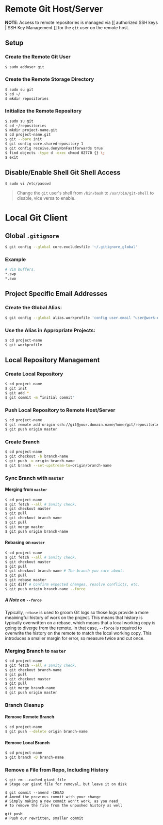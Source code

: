 # Remote Git Host/Server

**NOTE**: Access to remote repositories is managed via [[ authorized SSH keys | SSH Key Management ]] for the `git` user on the remote host.

## Setup

### Create the Remote Git User

```bash
$ sudo adduser git
```

### Create the Remote Storage Directory

```bash
$ sudo su git
$ cd ~/
$ mkdir repositories
```

### Initialize the Remote Repository

```bash
$ sudo su git
$ cd ~/repositories
$ mkdir project-name.git
$ cd project-name.git
$ git --bare init
$ git config core.sharedrepository 1
$ git config receive.denyNonFastforwards true
$ find objects -type d -exec chmod 02770 {} \;
$ exit
```

## Disable/Enable Shell Git Shell Access

```bash
$ sudo vi /etc/passwd
```
>Change the `git` user's shell from `/bin/bash` to `/usr/bin/git-shell` to disable, vice versa to enable.

# Local Git Client

## Global `.gitignore`

```bash
$ git config --global core.excludesfile '~/.gitignore_global'
```

### Example

```bash
# Vim buffers.
*.swp
*.swo
```

## Project Specific Email Addresses

### Create the Global Alias:

```bash
$ git config --global alias.workprofile 'config user.email "user@work-email.com"'
```

### Use the Alias in Appropriate Projects:

```bash
$ cd project-name
$ git workprofile
```

## Local Repository Management

### Create Local Repository

```bash
$ cd project-name
$ git init
$ git add *
$ git commit -m “initial commit"
```

### Push Local Repository to Remote Host/Server

```bash
$ cd project-name
$ git remote add origin ssh://git@your.domain.name/home/git/repositories/project-name.git
$ git push origin master
```

### Create Branch

```bash
$ cd project-name
$ git checkout -b branch-name
$ git push -u origin branch-name
$ git branch --set-upstream-to=origin/branch-name
```

### Sync Branch with `master`

#### Merging from `master`

```bash
$ cd project-name
$ git fetch --all # Sanity check.
$ git checkout master
$ git pull
$ git checkout branch-name
$ git pull
$ git merge master
$ git push origin branch-name
```

#### Rebasing on `master`

```bash
$ cd project-name
$ git fetch --all # Sanity check.
$ git checkout master
$ git pull
$ git checkout branch-name # The branch you care about.
$ git pull
$ git rebase master
$ git diff # Confirm expected changes, resolve conflicts, etc.
$ git push origin branch-name --force
```

##### A Note on `--force`

Typically, `rebase` is used to groom Git logs so those logs provide a more meainingful history of work on the project. This means that history is typically overwritten on a rebase, which means that a local working copy is going to diverge from the remote. In that case, `--force` is required to overwrite the history on the remote to match the local working copy. This introduces a smaller margin for error, so measure twice and cut once.

### Merging Branch to `master`

```bash
$ cd project-name
$ git fetch --all # Sanity check.
$ git checkout branch-name
$ git pull
$ git checkout master
$ git pull
$ git merge branch-name
$ git push origin master
```

### Branch Cleanup

#### Remove Remote Branch

```bash
$ cd project-name
$ git push --delete origin branch-name
```

#### Remove Local Branch

```bash
$ cd project-name
$ git branch -D branch-name
```

### Remove a File from Repo, Including History

```
$ git rm --cached giant_file
# Stage our giant file for removal, but leave it on disk

$ git commit --amend -CHEAD
# Amend the previous commit with your change
# Simply making a new commit won't work, as you need
# to remove the file from the unpushed history as well

git push
# Push our rewritten, smaller commit
```
